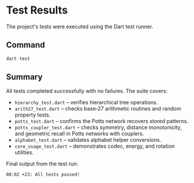 # Test Results

The project's tests were executed using the Dart test runner.

## Command
```bash
dart test
```

## Summary
All tests completed successfully with no failures.
The suite covers:

- `hierarchy_test.dart` – verifies hierarchical tree operations.
- `arith27_test.dart` – checks base‑27 arithmetic routines and random property tests.
- `potts_test.dart` – confirms the Potts network recovers stored patterns.
- `potts_coupler_test.dart` – checks symmetry, distance monotonicity, and geometric recall in Potts networks with couplers.
- `alphabet_test.dart` – validates alphabet helper conversions.
- `core_usage_test.dart` – demonstrates codec, energy, and rotation utilities.

Final output from the test run:
```
00:02 +23: All tests passed!
```
